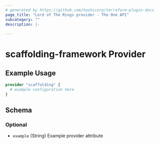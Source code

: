 ```yaml
---
# generated by https://github.com/hashicorp/terraform-plugin-docs
page_title: "Lord of The Rings provider - The One API"
subcategory: ""
description: |-
  
---
```


# scaffolding-framework Provider



## Example Usage

```terraform
provider "scaffolding" {
  # example configuration here
}
```

<!-- schema generated by tfplugindocs -->
## Schema

### Optional

- `example` (String) Example provider attribute
